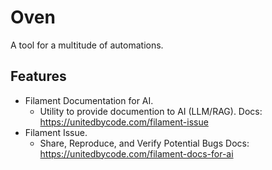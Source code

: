 # Oven

A tool for a multitude of automations.

## Features

- Filament Documentation for AI.
  - Utility to provide documention to AI (LLM/RAG). 
    Docs: https://unitedbycode.com/filament-issue
- Filament Issue.
  - Share, Reproduce, and Verify Potential Bugs
    Docs: https://unitedbycode.com/filament-docs-for-ai

